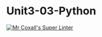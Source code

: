 # Unit3-03-Python
[![Mr Coxall's Super Linter](https://github.com/ICS3U-Programming-MarcusW/Unit3-03-Python/workflows/Mr%20Coxall's%20Super%20Linter/badge.svg)](https://github.com/ICS3U-Programming-MarcusW/Unit3-03-Python/actions/)
